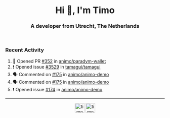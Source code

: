 <h1 align="center">Hi 👋, I'm Timo</h1>
<h3 align="center">A developer from Utrecht, The Netherlands</h3>
<br/>
<!-- https://github.com/rahuldkjain/github-profile-readme-generator --!>

<!--  <p align="left"><img src="https://github-readme-stats.vercel.app/api?username=timoglastra&show_icons=true&count_private=true&" alt="timoglastra" /></p> --!>

<!--
Github language stats
<p align="left"><img src="https://github-readme-stats.vercel.app/api/top-langs/?username=timoglastra&layout=compact" alt="timoglastra" /><p>
-->

<!-- Codestats language stats -->
<!-- <p align="left"><img src="https://codestats-readme.vercel.app/api/top-langs/?username=timoglastra&layout=compact&language_count=12" alt="timoglastra" /><p>    --!>
  
<h3>Recent Activity</h3>

<!--START_SECTION:activity-->
1. 💪 Opened PR [#352](https://github.com/animo/paradym-wallet/pull/352) in [animo/paradym-wallet](https://github.com/animo/paradym-wallet)
2. ❗ Opened issue [#3529](https://github.com/tamagui/tamagui/issues/3529) in [tamagui/tamagui](https://github.com/tamagui/tamagui)
3. 🗣 Commented on [#175](https://github.com/animo/animo-demo/pull/175#issuecomment-3023866439) in [animo/animo-demo](https://github.com/animo/animo-demo)
4. 🗣 Commented on [#175](https://github.com/animo/animo-demo/pull/175#issuecomment-3023723033) in [animo/animo-demo](https://github.com/animo/animo-demo)
5. ❗ Opened issue [#174](https://github.com/animo/animo-demo/issues/174) in [animo/animo-demo](https://github.com/animo/animo-demo)
<!--END_SECTION:activity-->

---

<p align="center">
<a href="https://twitter.com/timoglastra" target="blank"><img align="center" src="https://cdn.jsdelivr.net/npm/simple-icons@3.0.1/icons/twitter.svg" alt="timoglastra" height="30" width="30" /></a>
<a href="https://linkedin.com/in/timoglastra" target="blank"><img align="center" src="https://cdn.jsdelivr.net/npm/simple-icons@3.0.1/icons/linkedin.svg" alt="timoglastra" height="30" width="30" /></a>
</p>



